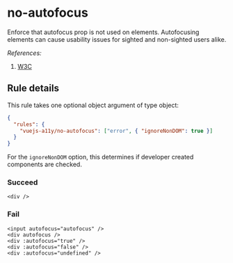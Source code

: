 # no-autofocus

Enforce that autofocus prop is not used on elements. Autofocusing elements can cause usability issues for sighted and non-sighted users alike.

_References:_

1. [W3C](https://w3c.github.io/html/sec-forms.html#autofocusing-a-form-control-the-autofocus-attribute)

## Rule details

This rule takes one optional object argument of type object:

```json
{
  "rules": {
    "vuejs-a11y/no-autofocus": ["error", { "ignoreNonDOM": true }]
  }
}
```

For the `ignoreNonDOM` option, this determines if developer created components are checked.

### Succeed

```vue
<div />
```

### Fail

```vue
<input autofocus="autofocus" />
<div autofocus />
<div :autofocus="true" />
<div :autofocus="false" />
<div :autofocus="undefined" />
```
